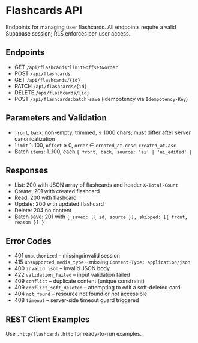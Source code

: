 # Flashcards API

Endpoints for managing user flashcards. All endpoints require a valid Supabase session; RLS enforces per-user access.

## Endpoints

- GET `/api/flashcards?limit&offset&order`
- POST `/api/flashcards`
- GET `/api/flashcards/{id}`
- PATCH `/api/flashcards/{id}`
- DELETE `/api/flashcards/{id}`
- POST `/api/flashcards:batch-save` (idempotency via `Idempotency-Key`)

## Parameters and Validation

- `front`, `back`: non-empty, trimmed, ≤ 1000 chars; must differ after server canonicalization
- `limit` 1..100, `offset` ≥ 0, `order` ∈ `created_at.desc|created_at.asc`
- Batch `items`: 1..100, each `{ front, back, source: 'ai' | 'ai_edited' }`

## Responses

- List: 200 with JSON array of flashcards and header `X-Total-Count`
- Create: 201 with created flashcard
- Read: 200 with flashcard
- Update: 200 with updated flashcard
- Delete: 204 no content
- Batch save: 201 with `{ saved: [{ id, source }], skipped: [{ front, reason }] }`

## Error Codes

- 401 `unauthorized` – missing/invalid session
- 415 `unsupported_media_type` – missing `Content-Type: application/json`
- 400 `invalid_json` – invalid JSON body
- 422 `validation_failed` – input validation failed
- 409 `conflict` – duplicate content (unique constraint)
- 409 `conflict_soft_deleted` – attempting to edit a soft-deleted card
- 404 `not_found` – resource not found or not accessible
- 408 `timeout` – server-side timeout guard triggered

## REST Client Examples

Use `.http/flashcards.http` for ready-to-run examples.
